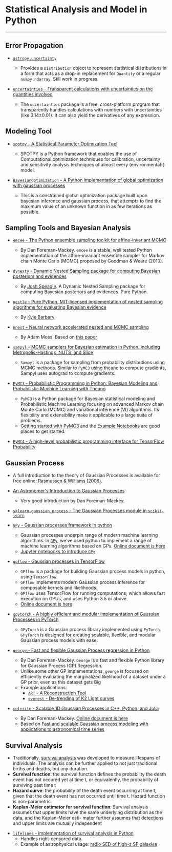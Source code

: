 # Statistical Analysis and Model in Python

-----

## Error Propagation

* [`astropy.uncertainty`]()
	- Provides a `Distribution` object to represent statistical distributions in a form that acts as a drop-in replacement for `Quantity` or a regular `numpy.ndarray`. Still work in progress.

* [`uncertainties` - Transparent calculations with uncertainties on the quantities involved](https://github.com/lebigot/uncertainties)
	- The `uncertainties` package is a free, cross-platform program that transparently handles calculations with numbers with uncertainties (like 3.14±0.01). It can also yield the derivatives of any expression.

## Modeling Tool

* [`spotpy` - A Statistical Parameter Optimization Tool](https://github.com/thouska/spotpy)
	- SPOTPY is a Python framework that enables the use of Computational optimization techniques for calibration, uncertainty and sensitivity analysis techniques of almost every (environmental-) model.

* [`BayesianOptimization` - A Python implementation of global optimization with gaussian processes](https://github.com/fmfn/BayesianOptimization)
	- This is a constrained global optimization package built upon bayesian inference and gaussian process, that attempts to find the maximum value of an unknown function in as few iterations as possible.

## Sampling Tools and Bayesian Analysis

* [`emcee` - The Python ensemble sampling toolkit for affine-invariant MCMC](https://github.com/dfm/emcee)
	- By Dan Foreman-Mackey. `emcee` is a stable, well tested Python implementation of the affine-invariant ensemble sampler for Markov chain Monte Carlo (MCMC) proposed by Goodman & Weare (2010).

* [`dynesty` - Dynamic Nested Sampling package for computing Bayesian posteriors and evidences](https://github.com/joshspeagle/dynesty)
	- By [Josh Speagle](https://joshspeagle.github.io/). A Dynamic Nested Sampling package for computing Bayesian posteriors and evidences. Pure Python.

* [`nestle` - Pure Python, MIT-licensed implementation of nested sampling algorithms for evaluating Bayesian evidence](https://github.com/kbarbary/nestle)
	- By [Kyle Barbary](http://kylebarbary.com/)

* [`nnest` - Neural network accelerated nested and MCMC sampling](https://github.com/adammoss/nnest)
	- By Adam Moss. Based on [this paper](https://arxiv.org/abs/1903.10860)

* [`sampyl` - MCMC samplers for Bayesian estimation in Python, including Metropolis-Hastings, NUTS, and Slice](https://github.com/mcleonard/sampyl)
	- `Sampyl` is a package for sampling from probability distributions using MCMC methods. Similar to `PyMC3` using theano to compute gradients, Sampyl uses autograd to compute gradients.

* [`PyMC3` - Probabilistic Programming in Python: Bayesian Modeling and Probabilistic Machine Learning with Theano](https://github.com/pymc-devs/pymc3)
	- `PyMC3` is a Python package for Bayesian statistical modeling and Probabilistic Machine Learning focusing on advanced Markov chain Monte Carlo (MCMC) and variational inference (VI) algorithms. Its flexibility and extensibility make it applicable to a large suite of problems.
	- [Getting started with PyMC3](https://docs.pymc.io/notebooks/getting_started) and the [Example Notebooks](https://docs.pymc.io/nb_examples/index.html) are good places to get started.
* [`PyMC4` - A high-level probabilistic programming interface for TensorFlow Probability](https://github.com/pymc-devs/pymc4)

## Gaussian Process

* A full introduction to the theory of Gaussian Processes is available for free online: [Rasmussen & Williams (2006)](http://www.gaussianprocess.org/gpml/).
* [An Astronomer's Introduction to Gaussian Processes](https://astrostatistics.psu.edu/su14/lectures/penn-gp.pdf)
	- Very good introduction by Dan Foreman-Mackey.

* [`sklearn.gaussian_process` - The Gaussian Processes module in `scikit-learn`](https://scikit-learn.org/stable/modules/gaussian_process.html)

* [`GPy` - Gaussian processes framework in python](https://github.com/sheffieldml/gpy)
	- Gaussian processes underpin range of modern machine learning algorithms. In [`GPy`](http://sheffieldml.github.io/GPy/), we've used python to implement a range of machine learning algorithms based on GPs. [Online document is here](https://gpy.readthedocs.io/en/deploy/) 
	- [Jupyter notebooks to introduce `GPy`](https://nbviewer.jupyter.org/github/SheffieldML/notebook/blob/master/GPy/index.ipynb)

* [`gpflow` - Gaussian processes in TensorFlow](https://github.com/GPflow/GPflow)
	- `GPflow` is a package for building Gaussian process models in python, using `TensorFlow`.
	- `GPflow` implements modern Gaussian process inference for composable kernels and likelihoods.
	- `GPflow` uses TensorFlow for running computations, which allows fast execution on GPUs, and uses Python 3.5 or above.
	- [Online document is here](https://gpflow.readthedocs.io/en/develop/)

* [`gpytorch` - A highly efficient and modular implementation of Gaussian Processes in PyTorch](https://github.com/cornellius-gp/gpytorch)
	- `GPyTorch` is a Gaussian process library implemented using `PyTorch`. `GPyTorch` is designed for creating scalable, flexible, and modular Gaussian process models with ease.

* [`george` - Fast and flexible Gaussian Process regression in Python](https://github.com/dfm/george)
	- By Dan Foreman-Mackey. `George` is a fast and flexible Python library for Gaussian Process (GP) Regression.
	- Unlike some other GP implementations, `george` is focused on efficiently evaluating the marginalized likelihood of a dataset under a GP prior, even as this dataset gets Big
	- Example applications:
		* [`ART` - A Reconstruction Tool](https://github.com/tmcclintock/AReconstructionTool)
		* [`everest` - De-trending of K2 Light curves](https://github.com/rodluger/everest)

* [`celerite` - Scalable 1D Gaussian Processes in C++, Python, and Julia](https://github.com/dfm/celerite)
	- By Dan Foreman-Mackey. [Online document is here](https://celerite.readthedocs.io/en/stable/) 
	- Based on [Fast and scalable Gaussian process modeling with applications to astronomical time series](https://arxiv.org/abs/1703.09710)

## Survival Analysis

* Traditionally, [survival analysis](https://en.wikipedia.org/wiki/Survival_analysis) was developed to measure lifespans of individuals. The analysis can be further applied to not just traditional births and deaths, but any duration.
* **Survival function**: the survival function defines the probability the death event has not occured yet at time t, or equivalently, the probability of surviving past time t
* **Hazard curve**: the probability of the death event occurring at time t, given that the death event has not occurred until time t. Hazard function is non-parametric.
* **Kaplan-Meier estimator for survival function**: Survival analysis assumes that upper limits have the same underlying distribution as the data, and the Kaplan-Meier esti- mator further assumes that detections and upper limits are mutually independent

- [`lifelines` - implementation of survival analysis in Python](https://lifelines.readthedocs.io/en/latest/)
	* Handles right-censored data.
	* Example of astrophysical usage: [radio SED of high-z SF galaxies](https://arxiv.org/abs/1812.03392)
